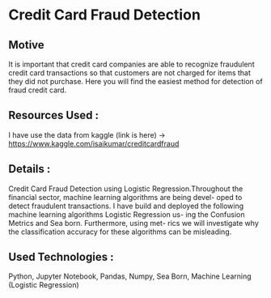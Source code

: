 # Credit Card Fraud Detection

## Motive

It is important that credit card companies are able to recognize fraudulent credit card transactions so that customers are not charged for items that they did not purchase. Here you will find the easiest method for detection of fraud credit card.

## Resources Used : 
I have use the data from kaggle (link is here) -> https://www.kaggle.com/isaikumar/creditcardfraud

## Details : 
Credit Card Fraud Detection using Logistic Regression.Throughout
the financial sector, machine learning algorithms are being devel-
oped to detect fraudulent transactions. I have build and deployed
the following machine learning algorithms Logistic Regression us-
ing the Confusion Metrics and Sea born. Furthermore, using met-
rics we will investigate why the classification accuracy for these
algorithms can be misleading.

## Used Technologies :
Python, Jupyter Notebook, Pandas, Numpy,
Sea Born, Machine Learning (Logistic Regression)
